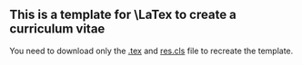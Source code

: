 ## This is a template for \LaTex to create a curriculum vitae 

You need to download only the [.tex](https://github.com/ricardoi/templates_latex/blob/main/cv-template/curriculum-vitae_latex.tex) and [res.cls](https://github.com/ricardoi/templates_latex/blob/main/cv-template/res.cls) file to recreate the template.
